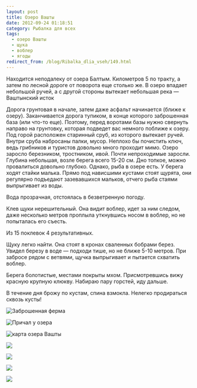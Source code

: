 ```yaml
---
layout: post
title: Озеро Вашты
date: 2012-09-24 01:18:51
category: Рыбалка для всех
tags:
  - озеро Вашты
  - щука
  - воблер
  - ягоды
redirect_from: /blog/Ribalka_dlia_vseh/149.html
---
```

Находится неподалеку от озера Балтым. Километров 5
по тракту, а затем по лесной дороге от поворота еще столько же. В озеро
впадает небольшой ручей, а с другой стороны вытекает небольшая река —
Ваштынский исток

Дорога грунтовая в начале, затем даже асфальт начинается (ближе к
озеру). Заканчивается дорога тупиком, в конце которого заброшенная база
(или что-то еще). Поэтому, перед воротами базы нужно свернуть направо на
грунтовку, которая подведет вас немного поближе к озеру. Под горой
расположен старинный сруб, из которого вытекает ручей. Внутри сруба
набросаны палки, мусор. Неплохо бы почистить ключ, ведь грибников и
туристов довольно много проходит мимо.
Озеро заросло березником, тростником, ивой. Почти непроходимые заросли.
Глубина небольшая, возле берега всего 15-20 см. Дно топкое, можно
провалиться довольно глубоко.
Однако, рыба в озере есть. У берега ходят стайки малька. Прямо под
нависшими кустами стоят щурята, они регулярно подъедают зазевавшихся
мальков, отчего рыба стаями выпрыгивает из воды.

Вода прозрачная, отстоялась в безветренную погоду.

Клев щуки нерешительный. Она видит воблер, идет за ним следом, даже
несколько метров проплыла уткнувшись носом в воблер, но не попыталась
его съесть.

Из 15 поклевок 4 результативных.

Щуку легко найти. Она стоят в кронах сваленных
бобрами берез. Увидел березу в воде — подходи тише, но не ближе 5-10
метров. При забросе рядом с ветвями, щучка выпрыгивает и пытается
схватить воблер.

Берега болотистые, местами покрыты мхом. Присмотревшись вижу красную
крупную клюкву. Набираю пару горстей, иду дальше.

В течение дня брожу по кустам, спина взмокла. Нелегко продираться сквозь
кусты!

![Заброшенная ферма](/uploads/images/00/00/01/2012/09/23/4930d6.jpg)

![Причал у озера](/uploads/images/00/00/01/2012/09/23/2e9097.jpg)

![карта озера Вашты](/uploads/images/00/00/01/2012/09/24/8c30d0.jpg)

![](/uploads/images/topic/2012/09/23/c5f36159df.jpg)

![](/uploads/images/topic/2012/09/23/254de2ea21.jpg)

![](/uploads/images/topic/2012/09/23/a7c295d273.jpg)

![](/uploads/images/topic/2012/09/23/3792d88efe.jpg)
